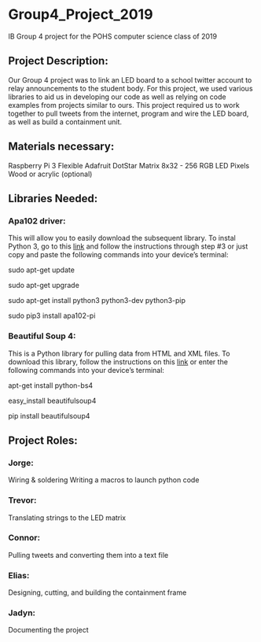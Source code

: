 # Group4_Project_2019
IB Group 4 project for the POHS computer science class of 2019

## **Project Description:**

  Our Group 4 project was to link an LED board to a school twitter account to relay announcements to the student body. For this project, we used various libraries to aid us in developing our code as well as relying on code examples from projects similar to ours. This project required us to work together to pull tweets from the internet, program and wire the LED board, as well as build a containment unit.

## **Materials necessary:**
Raspberry Pi 3
Flexible Adafruit DotStar Matrix 8x32 - 256 RGB LED Pixels
Wood or acrylic (optional)

## **Libraries Needed:**

### Apa102 driver:
This will allow you to easily download the subsequent library. To instal Python 3, go to this [link](https://pimylifeup.com/raspberry-pi-led-strip-apa102/) and follow the instructions through step #3 or just copy and paste the following commands into your device’s terminal:

sudo apt-get update

sudo apt-get upgrade

sudo apt-get install python3 python3-dev python3-pip

sudo pip3 install apa102-pi

### Beautiful Soup 4:
This is a Python library for pulling data from HTML and XML files. To download this library, follow the instructions on this [link](https://www.pythonforbeginners.com/beautifulsoup/beautifulsoup-4-python) or enter the following commands into your device’s terminal:

apt-get install python-bs4

easy_install beautifulsoup4

pip install beautifulsoup4

## **Project Roles:**
### Jorge:
Wiring & soldering
Writing a macros to launch python code

### Trevor:
Translating strings to the LED matrix

### Connor:
Pulling tweets and converting them into a text file

### Elias:
Designing, cutting, and building the containment frame

### Jadyn:
Documenting the project

